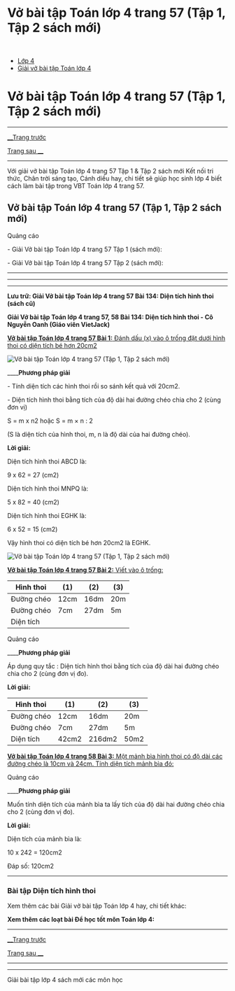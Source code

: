 # Vở bài tập Toán lớp 4 trang 57 (Tập 1, Tập 2 sách mới)

﻿

  * [Lớp 4](https://vietjack.com/series/lop-4.jsp)
  * [Giải vở bài tập Toán lớp 4](https://vietjack.com/giai-vo-bai-tap-toan-4/index.jsp)



# Vở bài tập Toán lớp 4 trang 57 (Tập 1, Tập 2 sách mới)

* * *

[__Trang trước](https://vietjack.com/giai-vo-bai-tap-toan-4/bai-133-hinh-thoi.jsp)

[Trang sau __](https://vietjack.com/giai-vo-bai-tap-toan-4/bai-135-luyen-tap.jsp)

* * *

Với giải vở bài tập Toán lớp 4 trang 57 Tập 1 & Tập 2 sách mới Kết nối tri thức, Chân trời sáng tạo, Cánh diều hay, chi tiết sẽ giúp học sinh lớp 4 biết cách làm bài tập trong VBT Toán lớp 4 trang 57.

## Vở bài tập Toán lớp 4 trang 57 (Tập 1, Tập 2 sách mới)

Quảng cáo

\- Giải Vở bài tập Toán lớp 4 trang 57 Tập 1 (sách mới):

\- Giải Vở bài tập Toán lớp 4 trang 57 Tập 2 (sách mới):

* * *

* * *

* * *

**Lưu trữ: Giải Vở bài tập Toán lớp 4 trang 57 Bài 134: Diện tích hình thoi (sách cũ)**

**Giải Vở bài tập Toán lớp 4 trang 57, 58 Bài 134: Diện tích hình thoi - Cô Nguyễn Oanh (Giáo viên VietJack)**

[**Vở bài tập Toán lớp 4 trang 57 Bài 1:** Đánh dấu (x) vào ô trống đặt dưới hình thoi có diện tích bé hơn 20cm2](https://vietjack.com/giai-vo-bai-tap-toan-4/bai-1-trang-57-vbt-toan-4-tap-2.jsp)

![Vở bài tập Toán lớp 4 trang 57 \(Tập 1, Tập 2 sách mới\)](https://vietjack.com/giai-vo-bai-tap-toan-4/images/bai-1-trang-57-vbt-toan-4-tap-2-a.PNG)

____**Phương pháp giải**

\- Tính diện tích các hình thoi rồi so sánh kết quả với 20cm2.

\- Diện tích hình thoi bằng tích của độ dài hai đường chéo chia cho 2 (cùng đơn vị)

S = m x n2 hoặc S = m × n : 2

(S là diện tích của hình thoi, m, n là độ dài của hai đường chéo). 

**Lời giải:**

Diện tích hình thoi ABCD là: 

9 x 62 = 27 (cm2)

Diện tích hình thoi MNPQ là: 

5 x 82 = 40 (cm2)

Diện tích hình thoi EGHK là: 

6 x 52 = 15 (cm2)

Vậy hình thoi có diện tích bé hơn 20cm2 là EGHK.

![Vở bài tập Toán lớp 4 trang 57 \(Tập 1, Tập 2 sách mới\)](https://vietjack.com/giai-vo-bai-tap-toan-4/images/bai-1-trang-57-vbt-toan-4-tap-2-b.PNG)

[**Vở bài tập Toán lớp 4 trang 57 Bài 2:** Viết vào ô trống: ](https://vietjack.com/giai-vo-bai-tap-toan-4/bai-2-trang-57-vbt-toan-4-tap-2.jsp)

Hình thoi | (1) | (2) | (3)  
---|---|---|---  
Đường chéo | 12cm | 16dm | 20m  
Đường chéo | 7cm | 27dm | 5m  
Diện tích |  |  |   
  
Quảng cáo

____**Phương pháp giải**

Áp dụng quy tắc : Diện tích hình thoi bằng tích của độ dài hai đường chéo chia cho 2 (cùng đơn vị đo).

**Lời giải:**

Hình thoi | (1) | (2) | (3)  
---|---|---|---  
Đường chéo | 12cm | 16dm | 20m  
Đường chéo | 7cm | 27dm | 5m  
Diện tích | 42cm2 | 216dm2 | 50m2  
  
[**Vở bài tập Toán lớp 4 trang 58 Bài 3:** Một mảnh bìa hình thoi có độ dài các đường chéo là 10cm và 24cm. Tính diện tích mảnh bìa đó:](https://vietjack.com/giai-vo-bai-tap-toan-4/bai-3-trang-58-vbt-toan-4-tap-2.jsp)

Quảng cáo

____**Phương pháp giải**

Muốn tính diện tích của mảnh bìa ta lấy tích của độ dài hai đường chéo chia cho 2 (cùng đơn vị đo).

**Lời giải:**

Diện tích của mảnh bìa là:

10 x 242 = 120cm2

Đáp số: 120cm2

* * *

### **Bài tập Diện tích hình thoi**

Xem thêm các bài Giải vở bài tập Toán lớp 4 hay, chi tiết khác:

**Xem thêm các loạt bài Để học tốt môn Toán lớp 4:**

* * *

[__Trang trước](https://vietjack.com/giai-vo-bai-tap-toan-4/bai-133-hinh-thoi.jsp)

[Trang sau __](https://vietjack.com/giai-vo-bai-tap-toan-4/bai-135-luyen-tap.jsp)

* * *

* * *

Giải bài tập lớp 4 sách mới các môn học
